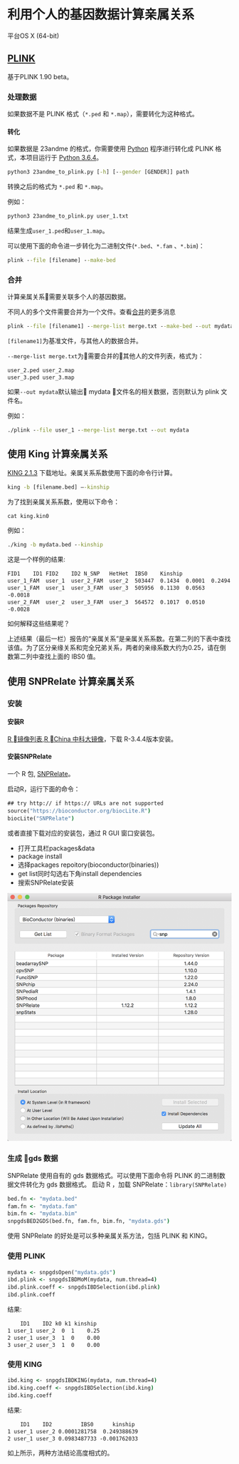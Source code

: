 # 利用个人的基因数据计算亲属关系

平台OS X (64-bit)

## [PLINK](http://www.cog-genomics.org/plink/1.9/)

基于PLINK 1.90 beta。

### 处理数据

如果数据不是 PLINK 格式（`*.ped` 和 `*.map`），需要转化为这种格式。

#### 转化

如果数据是 23andme 的格式，你需要使用 [Python](http://www.jade-cheng.com/au/23andme-to-plink/23andme-to-plink.py) 程序进行转化成 PLINK 格式，本项目运行于 [Python 3.6.4](https://www.python.org/downloads/release/python-364/)。

```cmd
python3 23andme_to_plink.py [-h] [--gender [GENDER]] path

```

转换之后的格式为 `*.ped` 和 `*.map`。

例如：

```cmd
python3 23andme_to_plink.py user_1.txt
```

结果生成`user_1.ped`和`user_1.map`。

可以使用下面的命令进一步转化为二进制文件(`*.bed`、`*.fam` 、`*.bim`)：

```cmd
plink --file [filename] --make-bed
```

### 合并

计算亲属关系需要关联多个人的基因数据。

不同人的多个文件需要合并为一个文件。查看[合并](http://www.cog-genomics.org/plink/1.9/data#merge_list)的更多消息

```cmd
plink --file [filename1] --merge-list merge.txt --make-bed --out mydata
```

`[filename1]`为基准文件，与其他人的数据合并。

`--merge-list merge.txt`为需要合并的其他人的文件列表，格式为：

```
user_2.ped user_2.map
user_3.ped user_3.map
```

如果`--out mydata`默认输出 mydata 文件名的相关数据，否则默认为 plink 文件名。

例如：

```cmd
./plink --file user_1 --merge-list merge.txt --out mydata
```

## 使用 King 计算亲属关系


[KING 2.1.3](http://people.virginia.edu/~wc9c/KING/Download.htm) 下载地址。亲属关系系数使用下面的命令行计算。

 ```cmd
king -b [filename.bed] –-kinship
```

为了找到亲属关系系数，使用以下命令：

```cmd
cat king.kin0
```

例如：

```cmd
./king -b mydata.bed --kinship
```

这是一个样例的结果:

    FID1	ID1	FID2	ID2	N_SNP	HetHet	IBS0	Kinship
    user_1_FAM	user_1	user_2_FAM	user_2	503447	0.1434	0.0001	0.2494
    user_1_FAM	user_1	user_3_FAM	user_3	505956	0.1130	0.0563	-0.0018
    user_2_FAM	user_2	user_3_FAM	user_3	564572	0.1017	0.0510	-0.0028

如何解释这些结果呢？

上述结果（最后一栏）报告的“亲属关系”是亲属关系系数。在第二列的下表中查找该值。为了区分亲缘关系和完全兄弟关系，两者的亲缘系数大约为0.25，请在倒数第二列中查找上面的 IBS0 值。

## 使用 SNPRelate 计算亲属关系

### 安装

#### 安装R

[R 镜像列表](https://cran.r-project.org/mirrors.html),[R China 中科大镜像](https://mirrors.ustc.edu.cn/CRAN/)，下载 R-3.4.4版本安装。

#### 安装SNPRelate

一个 R 包, [SNPRelate](https://bioconductor.org/packages/release/bioc/html/SNPRelate.html)。

启动R，运行下面的命令：

```cmd
## try http:// if https:// URLs are not supported
source("https://bioconductor.org/biocLite.R")
biocLite("SNPRelate")
```

或者直接下载对应的安装包，通过 R GUI 窗口安装包。

+ 打开工具栏packages&data
+ package install
+ 选择packages repoitory(bioconductor(binaries))
+ get list同时勾选右下角install dependencies
+ 搜索SNPRelate安装

![install](/pictrue/Snipaste_2018-03-24_16-41-10.png)

### 生成 gds 数据

SNPRelate 使用自有的 gds 数据格式。可以使用下面命令将 PLINK 的二进制数据文件转化为 gds 数据格式。
启动 R ，加载 SNPRelate：`library(SNPRelate)`

```cmd
bed.fn <- "mydata.bed"
fam.fn <- "mydata.fam"
bim.fn <- "mydata.bim"
snpgdsBED2GDS(bed.fn, fam.fn, bim.fn, "mydata.gds")
```

使用 SNPRelate 的好处是可以多种亲属关系方法，包括 PLINK 和 KING。

### 使用 PLINK

```cmd
mydata <- snpgdsOpen("mydata.gds")
ibd.plink <- snpgdsIBDMoM(mydata, num.thread=4)
ibd.plink.coeff <- snpgdsIBDSelection(ibd.plink)
ibd.plink.coeff
```

结果:

        ID1    ID2 k0 k1 kinship
    1 user_1 user_2  0  1    0.25
    2 user_1 user_3  1  0    0.00
    3 user_2 user_3  1  0    0.00

### 使用 KING

```cmd
ibd.king <- snpgdsIBDKING(mydata, num.thread=4)
ibd.king.coeff <- snpgdsIBDSelection(ibd.king)
ibd.king.coeff
```

结果:

        ID1    ID2         IBS0      kinship
    1 user_1 user_2 0.0001281758  0.249388639
    2 user_1 user_3 0.0983487733 -0.001762033

如上所示，两种方法结论高度相式的。
